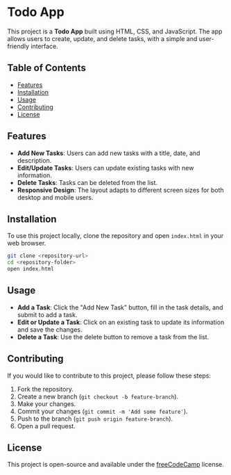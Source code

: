 # Todo App

This project is a **Todo App** built using HTML, CSS, and JavaScript. The app allows users to create, update, and delete tasks, with a simple and user-friendly interface.

## Table of Contents

- [Features](#features)
- [Installation](#installation)
- [Usage](#usage)
- [Contributing](#contributing)
- [License](#license)

## Features

- **Add New Tasks**: Users can add new tasks with a title, date, and description.
- **Edit/Update Tasks**: Users can update existing tasks with new information.
- **Delete Tasks**: Tasks can be deleted from the list.
- **Responsive Design**: The layout adapts to different screen sizes for both desktop and mobile users.

## Installation

To use this project locally, clone the repository and open `index.html` in your web browser.

```bash
git clone <repository-url>
cd <repository-folder>
open index.html
```

## Usage

- **Add a Task**: Click the "Add New Task" button, fill in the task details, and submit to add a task.
- **Edit or Update a Task**: Click on an existing task to update its information and save the changes.
- **Delete a Task**: Use the delete button to remove a task from the list.

## Contributing

If you would like to contribute to this project, please follow these steps:

1. Fork the repository.
2. Create a new branch (`git checkout -b feature-branch`).
3. Make your changes.
4. Commit your changes (`git commit -m 'Add some feature'`).
5. Push to the branch (`git push origin feature-branch`).
6. Open a pull request.

## License

This project is open-source and available under the [freeCodeCamp](https://www.freecodecamp.org) license.
